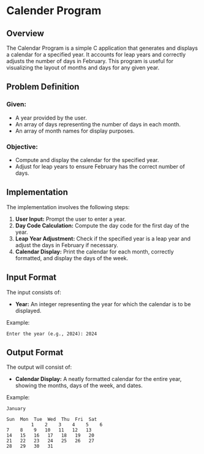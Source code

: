 # Calender Program

## Overview

The Calendar Program is a simple C application that generates and displays a calendar for a specified year. It accounts for leap years and correctly adjusts the number of days in February. This program is useful for visualizing the layout of months and days for any given year.

## Problem Definition

### Given:

- A year provided by the user.
- An array of days representing the number of days in each month.
- An array of month names for display purposes.

### Objective:

- Compute and display the calendar for the specified year.
- Adjust for leap years to ensure February has the correct number of days.

## Implementation

The implementation involves the following steps:

1. **User Input:** Prompt the user to enter a year.
2. **Day Code Calculation:** Compute the day code for the first day of the year.
3. **Leap Year Adjustment:** Check if the specified year is a leap year and adjust the days in February if necessary.
4. **Calendar Display:** Print the calendar for each month, correctly formatted, and display the days of the week.

## Input Format

The input consists of:

- **Year:** An integer representing the year for which the calendar is to be displayed.

Example:
```
Enter the year (e.g., 2024): 2024
```

## Output Format

The output will consist of:

- **Calendar Display:** A neatly formatted calendar for the entire year, showing the months, days of the week, and dates.

Example:
```
January

Sun  Mon  Tue  Wed  Thu  Fri  Sat
         1    2    3    4    5    6
7    8    9   10   11   12   13
14   15   16   17   18   19   20
21   22   23   24   25   26   27
28   29   30   31
```

